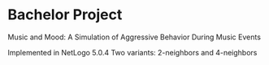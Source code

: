 # Bachelor Project
Music and Mood: A Simulation of Aggressive Behavior During Music Events

Implemented in NetLogo 5.0.4
Two variants: 2-neighbors and 4-neighbors
